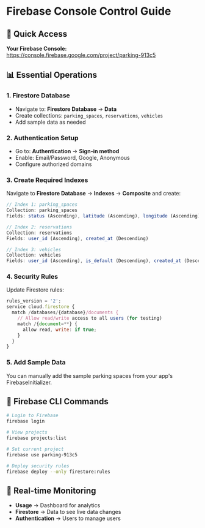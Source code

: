 # Firebase Console Control Guide

## 🚀 Quick Access
**Your Firebase Console:** https://console.firebase.google.com/project/parking-913c5

## 📊 Essential Operations

### 1. **Firestore Database**
- Navigate to: **Firestore Database** → **Data**
- Create collections: `parking_spaces`, `reservations`, `vehicles`
- Add sample data as needed

### 2. **Authentication Setup**
- Go to: **Authentication** → **Sign-in method**
- Enable: Email/Password, Google, Anonymous
- Configure authorized domains

### 3. **Create Required Indexes**
Navigate to **Firestore Database** → **Indexes** → **Composite** and create:

```javascript
// Index 1: parking_spaces
Collection: parking_spaces
Fields: status (Ascending), latitude (Ascending), longitude (Ascending)

// Index 2: reservations  
Collection: reservations
Fields: user_id (Ascending), created_at (Descending)

// Index 3: vehicles
Collection: vehicles  
Fields: user_id (Ascending), is_default (Descending), created_at (Descending)
```

### 4. **Security Rules**
Update Firestore rules:
```javascript
rules_version = '2';
service cloud.firestore {
  match /databases/{database}/documents {
    // Allow read/write access to all users (for testing)
    match /{document=**} {
      allow read, write: if true;
    }
  }
}
```

### 5. **Add Sample Data**
You can manually add the sample parking spaces from your app's FirebaseInitializer.

## 🔧 Firebase CLI Commands
```bash
# Login to Firebase
firebase login

# View projects
firebase projects:list

# Set current project
firebase use parking-913c5

# Deploy security rules
firebase deploy --only firestore:rules
```

## 📱 Real-time Monitoring
- **Usage** → Dashboard for analytics
- **Firestore** → Data to see live data changes
- **Authentication** → Users to manage users